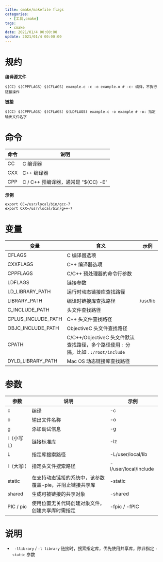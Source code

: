 ```yaml
---
title: cmake/makefile flags
categories: 
  - [工具,cmake]
tags:
  - cmake
date: 2021/01/4 00:00:00
update: 2021/01/4 00:00:00
---
```


# 规约

**编译源文件**

```shell
$(CC) $(CPPFLAGS) $(CFLAGS) example.c -c -o example.o # -c: 编译，不执行链接操作
```

**链接**

```shell
$(CC) $(CPPFLAGS) $(CFLAGS) $(LDFLAGS) example.c -o example # -o: 指定输出文件名字
```

# 命令

| 命令 | 说明                                |
| ---- | ----------------------------------- |
| CC   | C 编译器                            |
| CXX  | C++ 编译器                          |
| CPP  | C / C++ 预编译器，通常是 "$(CC) -E" |

**示例**

```shell
export CC=/usr/local/bin/gcc-7
export CXX=/usr/local/bin/g++-7
```

# 变量

| 变量               | 含义                                                         | 示例     |
| ------------------ | ------------------------------------------------------------ | -------- |
| CFLAGS             | C 编译器选项                                                 |          |
| CXXFLAGS           | C++ 编译器选项                                               |          |
| CPPFLAGS           | C/C++ 预处理器的命令行参数                                   |          |
| LDFLAGS            | 链接参数                                                     |          |
| LD_LIBRARY_PATH    | 运行时动态链接库查找路径                                     |          |
| LIBRARY_PATH       | 编译时链接库查找路径                                         | /usr/lib |
| C_INCLUDE_PATH     | 头文件查找路径                                               |          |
| CPLUS_INCLUDE_PATH | C++ 头文件查找路径                                           |          |
| OBJC_INCLUDE_PATH  | ObjectiveC 头文件查找路径                                    |          |
| CPATH              | C/C++/ObjectiveC 头文件默认查找路径，多个路径使用 `:` 分隔，比如 `.:/root/include` |          |
| DYLD_LIBRARY_PATH  | Mac OS 动态链接库查找路径                                    |          |

# 参数

| 参数       | 说明                                                     | 示例                  |
| ---------- | -------------------------------------------------------- | --------------------- |
| c          | 编译                                                     | -c                    |
| o          | 输出文件名称                                             | -o                    |
| g          | 添加调试信息                                             | -g                    |
| l（小写L） | 链接标准库                                               | -lz                   |
| L          | 指定库搜索路径                                           | -L/user/local/lib     |
| I（大写i） | 指定头文件搜索路径                                       | -I/user/local/include |
| static     | 在支持动态链接的系统中，该参数覆盖-pie，并阻止链接共享库 | -static               |
| shared     | 生成可被链接的共享对象                                   | -shared               |
| PIC / pic  | 使用位置无关代码创建对象文件，创建共享库时需指定         | -fpic / -fPIC         |

# 说明

- ` -llibrary` / `-l library` 链接时，搜索指定库，优先使用共享库，除非指定 `-static` 参数

